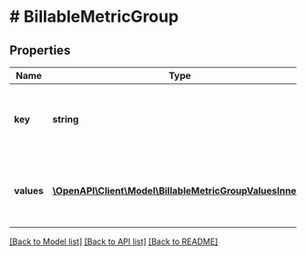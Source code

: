 # # BillableMetricGroup

## Properties

Name | Type | Description | Notes
------------ | ------------- | ------------- | -------------
**key** | **string** | Name of the event property used to group values. |
**values** | [**\OpenAPI\Client\Model\BillableMetricGroupValuesInner[]**](BillableMetricGroupValuesInner.md) | Array of strings or objects representing all possible values. |

[[Back to Model list]](../../README.md#models) [[Back to API list]](../../README.md#endpoints) [[Back to README]](../../README.md)
